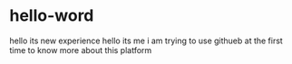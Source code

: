 # hello-word
hello its new experience
hello its  me 
i am trying to use githueb at the first time to know more about this platform
